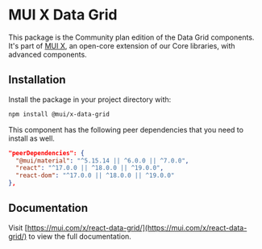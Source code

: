 # MUI X Data Grid

This package is the Community plan edition of the Data Grid components.
It's part of [MUI X](https://mui.com/x/), an open-core extension of our Core libraries, with advanced components.

## Installation

Install the package in your project directory with:

```bash
npm install @mui/x-data-grid
```

This component has the following peer dependencies that you need to install as well.

```json
"peerDependencies": {
  "@mui/material": "^5.15.14 || ^6.0.0 || ^7.0.0",
  "react": "^17.0.0 || ^18.0.0 || ^19.0.0",
  "react-dom": "^17.0.0 || ^18.0.0 || ^19.0.0"
},
```

## Documentation

Visit [https://mui.com/x/react-data-grid/](https://mui.com/x/react-data-grid/) to view the full documentation.
